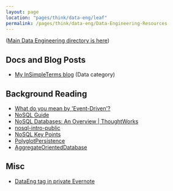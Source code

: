 ```yaml
---
layout: page
location: "pages/think/data-eng/leaf"
permalink: /pages/think/data-eng/Data-Engineering-Resources
---
```


([Main Data Engineering directory is here](/pages/think/Data-Engineering))

## Docs and Blog Posts

- [My InSimpleTerms blog](https://insimpleterms.blog/category/data) (Data category)

## Background Reading

- [What do you mean by 'Event-Driven'?](https://martinfowler.com/articles/201701-event-driven.html)
- [NoSQL Guide](https://www.martinfowler.com/nosql.html)
- [NoSQL Databases: An Overview | ThoughtWorks](https://www.thoughtworks.com/insights/blog/nosql-databases-overview)
- [nosql-intro-public](https://www.martinfowler.com/articles/nosql-intro-original.pdf)
- [NoSQL Key Points](https://www.martinfowler.com/articles/nosqlKeyPoints.html)
- [PolyglotPersistence](https://www.martinfowler.com/bliki/PolyglotPersistence.html)
- [AggregateOrientedDatabase](https://www.martinfowler.com/bliki/AggregateOrientedDatabase.html)

## Misc

- [DataEng tag in private Evernote](https://www.evernote.com/client/web?login=true#?an=true&n=ea3db17b-65c9-49b7-b6f3-5dab6070e18e&query=tag%1FDataEng%1FtagGuid%3A1158c22a-9d46-436b-b9ff-89a04b185ba5%1Eview%3AVIEW%2FALL_NOTES&)
